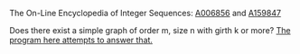 The On-Line Encyclopedia of Integer Sequences: [A006856][] and
[A159847][]

Does there exist a simple graph of order m, size n with girth k or more?
[The program here attempts to answer that.][]


  [A006856]: http://oeis.org/A006856
  [A159847]: http://oeis.org/A159847
  [The program here attempts to answer that.]: http://www.dcs.gla.ac.uk/~pat/extremal/distribution/